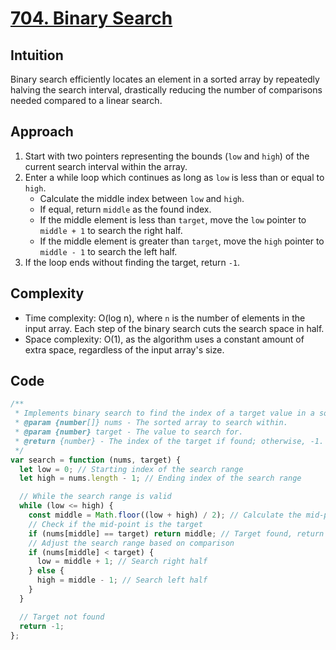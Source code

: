 # [704. Binary Search](https://leetcode.com/problems/binary-search/description/)

## Intuition

Binary search efficiently locates an element in a sorted array by repeatedly halving the search interval, drastically reducing the number of comparisons needed compared to a linear search.

## Approach

1.  Start with two pointers representing the bounds (`low` and `high`) of the current search interval within the array.
2.  Enter a while loop which continues as long as `low` is less than or equal to `high`.
    - Calculate the middle index between `low` and `high`.
    - If equal, return `middle` as the found index.
    - If the middle element is less than `target`, move the `low` pointer to `middle + 1` to search the right half.
    - If the middle element is greater than `target`, move the `high` pointer to `middle - 1` to search the left half.
3.  If the loop ends without finding the target, return `-1`.

## Complexity

- Time complexity: O(log n), where `n` is the number of elements in the input array. Each step of the binary search cuts the search space in half.
- Space complexity: O(1), as the algorithm uses a constant amount of extra space, regardless of the input array's size.

## Code

```javascript
/**
 * Implements binary search to find the index of a target value in a sorted array.
 * @param {number[]} nums - The sorted array to search within.
 * @param {number} target - The value to search for.
 * @return {number} - The index of the target if found; otherwise, -1.
 */
var search = function (nums, target) {
  let low = 0; // Starting index of the search range
  let high = nums.length - 1; // Ending index of the search range

  // While the search range is valid
  while (low <= high) {
    const middle = Math.floor((low + high) / 2); // Calculate the mid-point
    // Check if the mid-point is the target
    if (nums[middle] == target) return middle; // Target found, return index
    // Adjust the search range based on comparison
    if (nums[middle] < target) {
      low = middle + 1; // Search right half
    } else {
      high = middle - 1; // Search left half
    }
  }

  // Target not found
  return -1;
};
```
